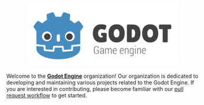 <p align="center">
  <a href="https://godotengine.org">
    <img src="https://raw.githubusercontent.com/godotengine/godot/master/logo_outlined.svg" width="400" alt="Godot Engine logo">
  </a>
</p>

Welcome to the **[Godot Engine](https://godotengine.org)** organization! Our organization is dedicated to developing and maintaining various projects related to the Godot Engine. If you are interested in contributing, please become familiar with our [pull request workflow](https://docs.godotengine.org/en/stable/contributing/workflow/pr_workflow.html) to get started.
